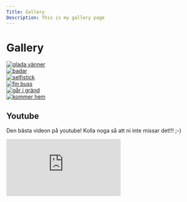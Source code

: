```yaml
---
Title: Gallery
Description: This is my gallery page
---
```


Gallery
======================
<div class="gallery-landing">
    <div class="gallery-box row1 pic1">
        <a href="%base_url%/image/bild1.jpg" target="_blank">
            <picture>
                <source media="(min-width: 668px)" srcset="%base_url%/image/bild1.jpg?w=350&h=350&crop-to-fit&q=60">
                <source media="(min-width: 376px)" srcset="%base_url%/image/bild1.jpg?w=350&h=350&crop-to-fit&q=60">
                <img class="pic1" src="%base_url%/image/bild1.jpg?w=250&h=250&crop-to-fit&q=60" alt="glada vänner">
            </picture>
        </a>
    </div>
    <div class="gallery-box row1 pic2">
        <a href="%base_url%/image/bild2.jpg" target="_blank">
            <picture>
                <source media="(min-width: 668px)" srcset="%base_url%/image/bild2.jpg?w=350&h=350&crop-to-fit&q=60">
                <source media="(min-width: 376px)" srcset="%base_url%/image/bild2.jpg?w=350&h=350&crop-to-fit&q=60">
                <img class="pic2" src="%base_url%/image/bild2.jpg?w=250&h=250&crop-to-fit&q=60" alt="badar">
            </picture>
        </a>
    </div>
    <div class="gallery-box row1 pic3">
        <a href="%base_url%/image/bild3.JPG" target="_blank">
            <picture>
                <source media="(min-width: 668px)" srcset="%base_url%/image/bild3.JPG?w=350&h=350&crop-to-fit&q=60">
                <source media="(min-width: 376px)" srcset="%base_url%/image/bild3.JPG?w=350&h=350&crop-to-fit&q=60">
                <img class="pic3" src="%base_url%/image/bild3.JPG?w=250&h=250&crop-to-fit&q=60" alt="selfistick">
            </picture>
        </a>
    </div>
    <div class="gallery-box row2 pic4">
        <a href="%base_url%/image/bild4.jpg" target="_blank">
            <picture>
                <source media="(min-width: 668px)" srcset="%base_url%/image/bild4.jpg?w=350&h=350&crop-to-fit&q=60">
                <source media="(min-width: 376px)" srcset="%base_url%/image/bild4.jpg?w=350&h=350&crop-to-fit&q=60">
                <img class="pic4" src="%base_url%/image/bild4.jpg?w=250&h=250&crop-to-fit&q=60" alt="fin buss">
            </picture>
        </a>
    </div>
    <div class="gallery-box row2 pic5">
        <a href="%base_url%/image/bild5.JPG" target="_blank">
            <picture>
                <source media="(min-width: 668px)" srcset="%base_url%/image/bild5.JPG?w=350&h=350&crop-to-fit&q=60&r=-90">
                <source media="(min-width: 376px)" srcset="%base_url%/image/bild5.JPG?w=350&h=350&crop-to-fit&q=60&r=-90">
                <img class="pic5" src="%base_url%/image/bild5.JPG?w=250&h=250&crop-to-fit&q=60&r=-90" alt="går i gränd">
            </picture>
        </a>
    </div>
    <div class="gallery-box row2 pic6">
        <a href="%base_url%/image/bild6.JPG" target="_blank">
            <picture>
                <source media="(min-width: 668px)" srcset="%base_url%/image/bild6.JPG?w=350&h=350&crop-to-fit&q=60">
                <source media="(min-width: 376px)" srcset="%base_url%/image/bild6.JPG?w=350&h=350&crop-to-fit&q=60">
                <img class="pic6" src="%base_url%/image/bild6.JPG?w=250&h=250&crop-to-fit&q=60" alt="kommer hem">
            </picture>
        </a>
    </div>
</div>

Youtube
-----------------------

Den bästa videon på youtube! Kolla noga så att ni inte missar det!!!  ;-)
<div class="embed-container">
    <iframe src="https://www.youtube.com/embed/gCoKWMI0VJ4" frameborder="0" allowfullscreen alt="bästa filmen"></iframe>
</div>
<br>

